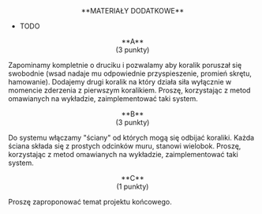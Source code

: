 <center>
**MATERIAŁY DODATKOWE**
</center>

- TODO

<center>
**A** 
</center>

<center>
(3 punkty)
</center>

Zapominamy kompletnie o druciku i pozwalamy aby koralik poruszał się swobodnie
(wsad nadaje mu odpowiednie przyspieszenie, promień skrętu, hamowanie).
Dodajemy drugi koralik na który działa siła wyłącznie w momencie 
zderzenia z pierwszym koralikiem. Proszę, korzystając z metod omawianych na wykładzie,
zaimplementować taki system.

<center>
**B** 
</center>

<center>
(3 punkty)
</center>

Do systemu włączamy "ściany" od których mogą się odbijać koraliki.
Każda ściana składa się z prostych odcinków muru, stanowi wielobok.
Proszę, korzystając z metod omawianych na wykładzie,
zaimplementować taki system.


<center>
**C** 
</center>

<center>
(1 punkty)
</center>

Proszę zaproponować temat projektu końcowego.
